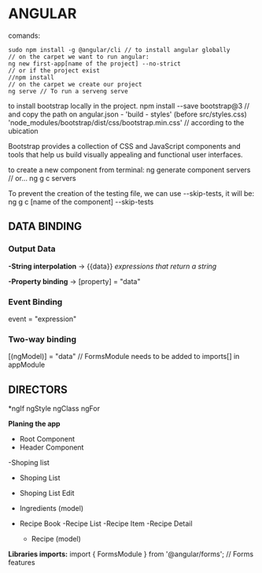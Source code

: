 # ANGULAR

comands: 

    sudo npm install -g @angular/cli // to install angular globally
    // on the carpet we want to run angular:
    ng new first-app[name of the project] --no-strict
    // or if the project exist 
    //npm install
    // on the carpet we create our project
    ng serve // To run a serveng serve

to install bootstrap locally in the project.
  npm install --save bootstrap@3
  // and copy the path on angular.json - 'build - styles' (before src/styles.css)
  'node_modules/bootstrap/dist/css/bootstrap.min.css' // according to the ubication

Bootstrap provides a collection of CSS and JavaScript components and tools that help us build visually appealing and functional user interfaces.

to create a new component from terminal:
    ng generate component servers<name of the component>
    // or...
    ng g c servers<name of the component>

To prevent the creation of the testing file, we can use --skip-tests, it will be: 
  ng g c [name of the component] --skip-tests

## DATA BINDING

### Output Data
  **-String interpolation** -> {{data}}
  _expressions that return a string_

  **-Property binding** -> [property] = "data"


### Event Binding

  event = "expression"

### Two-way binding
  [(ngModel)] = "data"
  // FormsModule needs to be added to imports[] in appModule

## DIRECTORS

*ngIf
ngStyle
ngClass
ngFor

**Planing the app**
- Root Component
- Header Component

-Shoping list
  - Shoping List
  - Shoping List Edit
  - Ingredients (model)

- Recipe Book
  -Recipe List
  -Recipe Item
  -Recipe Detail
  - Recipe (model)



**Libraries imports:**
  import { FormsModule } from '@angular/forms'; // Forms features